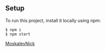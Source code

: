 ## Setup

To run this project, install it locally using npm:

```
$ npm i
$ npm start
```

[MoskalevNick](https://github.com/moskalevNick)
